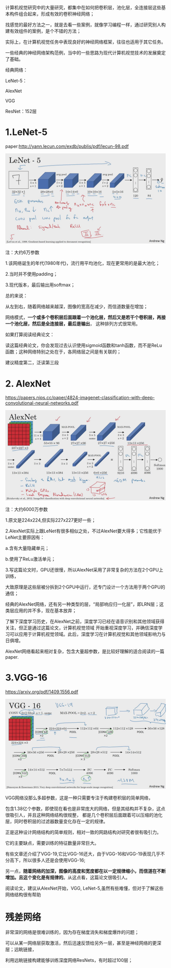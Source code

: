 计算机视觉研究中的大量研究，都集中在如何把卷积层，池化层，全连接层这些基本构件组合起来，形成有效的卷积神经网络；

找感觉的最好方法之一，就是去看一些案例，就像学习编程一样，通过研究别人构建有效组件的案例，是个不错的方法；

实际上，在计算机视觉任务中表现良好的神经网络框架，往往也适用于其它任务。

一些经典的神经网络架构范例，当中的一些思路为现代计算机视觉技术的发展奠定了基础。

经典网络：

LeNet-5：

AlexNet

VGG

ResNet：152层


# 1.LeNet-5

paper:http://yann.lecun.com/exdb/publis/pdf/lecun-98.pdf

![](./LeNet01.jpg)

注：大约6万参数

1.该网络诞生的年代(1980年代)，流行用平均池化，现在更常用的是最大池化；

2.当时并不使用padding；

3.现代版本，最后输出用softmax；

总的来说：

从左到右，随着网络越来越深，图像的宽高在减少，而信道数量在增加；

网络模式，**一个或多个卷积层后面跟着一个池化层，然后又是若干个卷积层，再接一个池化层，然后是全连接层，最后是输出**，
这种排列方式很常用。

如果打算阅读经典论文：

读这篇经典论文，你会发现过去认识使用sigmoid函数和tanh函数，而不是ReLu函数；这种网络特别之处在于，各网络层之间是有关联的；

建议精度第二，泛读第三段

# 2. AlexNet

https://papers.nips.cc/paper/4824-imagenet-classification-with-deep-convolutional-neural-networks.pdf

![](./AlexNet01.jpg)

注：大约6000万参数

1.原文是224x224,但实际227x227更好一些；

2.AlexNet实际上跟LeNet有很多相似之处，不过AlexNet要大得多；它性能优于LeNet主要原因有：

a.含有大量隐藏单元；

b.使用了ReLu激活单元；

3.写这篇论文时，GPU还很慢，所以AlexNet采用了非常复杂的方法在2个GPU上训练，

大致原理是这些层被分拆到2个GPU中运行，还专门设计一个方法用于两个GPU的通信；

经典的AlexNet网络，还有另一种类型的层，“局部响应归一化层”，即LRN层；这类层应用的并不多，现在基本放弃；

了解下深度学习历史，在AlexNet之前，深度学习已经在语音识别和其他领域获得关注，但正是通过这篇论文，计算机视觉领域
开始重视深度学习，并确信深度学习可以应用于计算机视觉领域。此后，深度学习在计算机视觉和其他领域影响力与日俱增。

AlexNet网络看起来相对复杂，包含大量超参数，是比较好理解的适合阅读的一篇paper.

# 3.VGG-16

https://arxiv.org/pdf/1409.1556.pdf

![](./VGG_16_01.jpg)

VGG网络没那么多超参数，这是一种只需要专注于构建卷积层的简单网络，

包含1.38亿个参数，即使现在看也是非常庞大的网络，但是其结构并不复杂，这点很吸引人，并且这种网络结构很规整，
都是几个卷积层后面跟着可以压缩的池化层，同时卷积层的过滤器数量变化存在一定的规律。

正是这种设计网络结构的简单规则，相对一致的网路结构对研究者很有吸引力。

它的主要缺点，需要训练的特征数量非常巨大。

有些文章还介绍了VGG-19,它比VGG-16还大，由于VGG-16和VGG-19表现几乎不分高下，所以很多人还是会使用VGG-16;

另一点，**随着网络的加深，图像的高度和宽度都在以一定规律缩小，而信道在不断增加。且这个变化是有规律的**。从这点看，这篇论文很吸引人。

阅读论文，建议从AlexNet开始，VGG, LeNet-5,虽然有些难懂，但对于了解这些网络结构很有帮助

# 残差网络
非常深的网络是很难训练的，因为存在梯度消失和梯度爆炸的问题；

可以从某一网络层获取激活，然后迅速反馈给另外一层，甚至是神经网络的更深层；远眺链接，

利用远眺链接构建能够训练深度网络ResNets，有时超过100层；


```python

```


```python

```


```python

```

